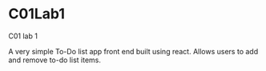 # C01Lab1
C01 lab 1 

A very simple To-Do list app front end built using react. Allows users to add and remove to-do list items. 
